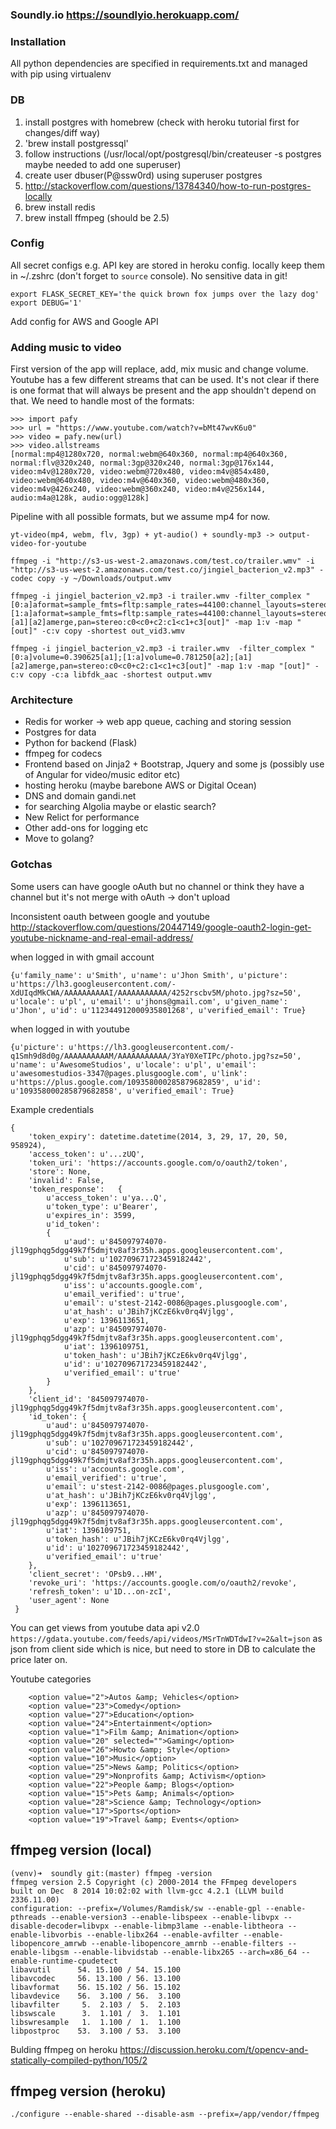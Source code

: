 ### Soundly.io https://soundlyio.herokuapp.com/

### Installation

All python dependencies are specified in requirements.txt and managed with pip using virtualenv

### DB
1. install postgres with homebrew (check with heroku tutorial first for changes/diff way)
1. 'brew install postgressql'
1. follow instructions (/usr/local/opt/postgresql/bin/createuser -s postgres maybe needed to add one superuser)
1. create user dbuser(P@ssw0rd) using superuser postgres
1. http://stackoverflow.com/questions/13784340/how-to-run-postgres-locally
1. brew install redis
1. brew install ffmpeg (should be 2.5)

### Config

All secret configs e.g. API key are stored in heroku config. locally keep them in ~/.zshrc (don't forget to `source` console). No sensitive data in git!

```
export FLASK_SECRET_KEY='the quick brown fox jumps over the lazy dog'
export DEBUG='1'
```
Add config for AWS and Google API

### Adding music to video

First version of the app will replace, add, mix music and change volume. Youtube has a few different streams that can be used.
It's not clear if there is one format that will always be present and the app shouldn't depend on that. We need to handle most of the formats:

```
>>> import pafy
>>> url = "https://www.youtube.com/watch?v=bMt47wvK6u0"
>>> video = pafy.new(url)
>>> video.allstreams
[normal:mp4@1280x720, normal:webm@640x360, normal:mp4@640x360, normal:flv@320x240, normal:3gp@320x240, normal:3gp@176x144, video:m4v@1280x720, video:webm@720x480, video:m4v@854x480, video:webm@640x480, video:m4v@640x360, video:webm@480x360, video:m4v@426x240, video:webm@360x240, video:m4v@256x144, audio:m4a@128k, audio:ogg@128k]
```

Pipeline with all possible formats, but we assume mp4 for now.
```
yt-video(mp4, webm, flv, 3gp) + yt-audio() + soundly-mp3 -> output-video-for-youtube

```

```ffmpeg -i "http://s3-us-west-2.amazonaws.com/test.co/trailer.wmv" -i "http://s3-us-west-2.amazonaws.com/test.co/jingiel_bacterion_v2.mp3" -codec copy -y ~/Downloads/output.wmv ```

```
ffmpeg -i jingiel_bacterion_v2.mp3 -i trailer.wmv -filter_complex "[0:a]aformat=sample_fmts=fltp:sample_rates=44100:channel_layouts=stereo,volume=0.5[a1];[1:a]aformat=sample_fmts=fltp:sample_rates=44100:channel_layouts=stereo,volume=0.8[a2];[a1][a2]amerge,pan=stereo:c0<c0+c2:c1<c1+c3[out]" -map 1:v -map "[out]" -c:v copy -shortest out_vid3.wmv
```

```
ffmpeg -i jingiel_bacterion_v2.mp3 -i trailer.wmv  -filter_complex "[0:a]volume=0.390625[a1];[1:a]volume=0.781250[a2];[a1][a2]amerge,pan=stereo:c0<c0+c2:c1<c1+c3[out]" -map 1:v -map "[out]" -c:v copy -c:a libfdk_aac -shortest output.wmv
```

### Architecture

- Redis for worker -> web app queue, caching and storing session
- Postgres for data
- Python for backend (Flask)
- ffmpeg for codecs
- Frontend based on Jinja2 + Bootstrap, Jquery and some js (possibly use of Angular for video/music editor etc)
- hosting heroku (maybe barebone AWS or Digital Ocean)
- DNS and domain gandi.net
- for searching Algolia maybe or elastic search?
- New Relict for performance
- Other add-ons for logging etc
- Move to golang?

### Gotchas

Some users can have google oAuth but no channel or think they have a channel but it's not merge with oAuth -> don't upload

Inconsistent oauth between google and youtube http://stackoverflow.com/questions/20447149/google-oauth2-login-get-youtube-nickname-and-real-email-address/

when logged in with gmail account
```
{u'family_name': u'Smith', u'name': u'Jhon Smith', u'picture': u'https://lh3.googleusercontent.com/-XdUIqdMkCWA/AAAAAAAAAAI/AAAAAAAAAAA/4252rscbv5M/photo.jpg?sz=50', u'locale': u'pl', u'email': u'jhons@gmail.com', u'given_name': u'Jhon', u'id': u'112344912000935801268', u'verified_email': True}
```

when logged in with youtube

```
{u'picture': u'https://lh3.googleusercontent.com/-q1Smh9d8d0g/AAAAAAAAAAM/AAAAAAAAAAA/3YaY0XeTIPc/photo.jpg?sz=50', u'name': u'AwesomeStudios', u'locale': u'pl', u'email': u'awesomestudios-3347@pages.plusgoogle.com', u'link': u'https://plus.google.com/109358000285879682859', u'id': u'109358000285879682858', u'verified_email': True}
```
Example credentials
```
{
	'token_expiry': datetime.datetime(2014, 3, 29, 17, 20, 50, 958924),
 	'access_token': u'...zUQ',
 	'token_uri': 'https://accounts.google.com/o/oauth2/token', 
 	'store': None, 
 	'invalid': False, 
 	'token_response': 	{
 		u'access_token': u'ya...Q',
 		u'token_type': u'Bearer',
 		u'expires_in': 3599, 
		u'id_token': 
 		{
 			u'aud': u'845097974070-jl19gphqg5dgg49k7f5dmjtv8af3r35h.apps.googleusercontent.com',
 			u'sub': u'102709671723459182442',
 			u'cid': u'845097974070-jl19gphqg5dgg49k7f5dmjtv8af3r35h.apps.googleusercontent.com',
 			u'iss': u'accounts.google.com',
 			u'email_verified': u'true',
 			u'email': u'stest-2142-0086@pages.plusgoogle.com',
 			u'at_hash': u'JBih7jKCzE6kv0rq4Vjlgg',
 			u'exp': 1396113651,
 			u'azp': u'845097974070-jl19gphqg5dgg49k7f5dmjtv8af3r35h.apps.googleusercontent.com',
 			u'iat': 1396109751,
 			u'token_hash': u'JBih7jKCzE6kv0rq4Vjlgg',
 			u'id': u'102709671723459182442',
 			u'verified_email': u'true'
 		}
 	},
 	'client_id': '845097974070-jl19gphqg5dgg49k7f5dmjtv8af3r35h.apps.googleusercontent.com',
 	'id_token': {
 		u'aud': u'845097974070-jl19gphqg5dgg49k7f5dmjtv8af3r35h.apps.googleusercontent.com',
 		u'sub': u'102709671723459182442',
 		u'cid': u'845097974070-jl19gphqg5dgg49k7f5dmjtv8af3r35h.apps.googleusercontent.com',
 		u'iss': u'accounts.google.com',
 		u'email_verified': u'true',
 		u'email': u'stest-2142-0086@pages.plusgoogle.com', 
 		u'at_hash': u'JBih7jKCzE6kv0rq4Vjlgg', 
 		u'exp': 1396113651, 
 		u'azp': u'845097974070-jl19gphqg5dgg49k7f5dmjtv8af3r35h.apps.googleusercontent.com', 
 		u'iat': 1396109751, 
 		u'token_hash': u'JBih7jKCzE6kv0rq4Vjlgg', 
 		u'id': u'102709671723459182442', 
 		u'verified_email': u'true'
 	}, 
 	'client_secret': 'OPsb9...HM',
 	'revoke_uri': 'https://accounts.google.com/o/oauth2/revoke',
 	'refresh_token': u'1D...on-zcI',
 	'user_agent': None
 }
```
You can get views from youtube data api v2.0 `https://gdata.youtube.com/feeds/api/videos/MSrTnWDTdwI?v=2&alt=json` as json from client side which is nice, but need to store in DB to calculate the price later on.

Youtube categories

```
	<option value="2">Autos &amp; Vehicles</option>
    <option value="23">Comedy</option>
    <option value="27">Education</option>
    <option value="24">Entertainment</option>
    <option value="1">Film &amp; Animation</option>
    <option value="20" selected="">Gaming</option>
    <option value="26">Howto &amp; Style</option>
    <option value="10">Music</option>
    <option value="25">News &amp; Politics</option>
    <option value="29">Nonprofits &amp; Activism</option>
    <option value="22">People &amp; Blogs</option>
    <option value="15">Pets &amp; Animals</option>
    <option value="28">Science &amp; Technology</option>
    <option value="17">Sports</option>
    <option value="19">Travel &amp; Events</option>
```

## ffmpeg version (local)
```
(venv)➜  soundly git:(master) ffmpeg -version
ffmpeg version 2.5 Copyright (c) 2000-2014 the FFmpeg developers
built on Dec  8 2014 10:02:02 with llvm-gcc 4.2.1 (LLVM build 2336.11.00)
configuration: --prefix=/Volumes/Ramdisk/sw --enable-gpl --enable-pthreads --enable-version3 --enable-libspeex --enable-libvpx --disable-decoder=libvpx --enable-libmp3lame --enable-libtheora --enable-libvorbis --enable-libx264 --enable-avfilter --enable-libopencore_amrwb --enable-libopencore_amrnb --enable-filters --enable-libgsm --enable-libvidstab --enable-libx265 --arch=x86_64 --enable-runtime-cpudetect
libavutil      54. 15.100 / 54. 15.100
libavcodec     56. 13.100 / 56. 13.100
libavformat    56. 15.102 / 56. 15.102
libavdevice    56.  3.100 / 56.  3.100
libavfilter     5.  2.103 /  5.  2.103
libswscale      3.  1.101 /  3.  1.101
libswresample   1.  1.100 /  1.  1.100
libpostproc    53.  3.100 / 53.  3.100
```

Bulding ffmpeg on heroku
https://discussion.heroku.com/t/opencv-and-statically-compiled-python/105/2

## ffmpeg version (heroku)
```
./configure --enable-shared --disable-asm --prefix=/app/vendor/ffmpeg
```
